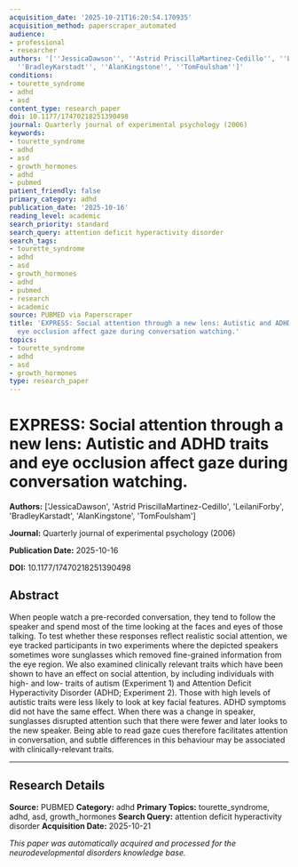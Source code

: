```yaml
---
acquisition_date: '2025-10-21T16:20:54.170935'
acquisition_method: paperscraper_automated
audience:
- professional
- researcher
authors: '[''JessicaDawson'', ''Astrid PriscillaMartinez-Cedillo'', ''LeilaniForby'',
  ''BradleyKarstadt'', ''AlanKingstone'', ''TomFoulsham'']'
conditions:
- tourette_syndrome
- adhd
- asd
content_type: research_paper
doi: 10.1177/17470218251390498
journal: Quarterly journal of experimental psychology (2006)
keywords:
- tourette_syndrome
- adhd
- asd
- growth_hormones
- adhd
- pubmed
patient_friendly: false
primary_category: adhd
publication_date: '2025-10-16'
reading_level: academic
search_priority: standard
search_query: attention deficit hyperactivity disorder
search_tags:
- tourette_syndrome
- adhd
- asd
- growth_hormones
- adhd
- pubmed
- research
- academic
source: PUBMED via Paperscraper
title: 'EXPRESS: Social attention through a new lens: Autistic and ADHD traits and
  eye occlusion affect gaze during conversation watching.'
topics:
- tourette_syndrome
- adhd
- asd
- growth_hormones
type: research_paper
---
```


# EXPRESS: Social attention through a new lens: Autistic and ADHD traits and eye occlusion affect gaze during conversation watching.

**Authors:** ['JessicaDawson', 'Astrid PriscillaMartinez-Cedillo', 'LeilaniForby', 'BradleyKarstadt', 'AlanKingstone', 'TomFoulsham']

**Journal:** Quarterly journal of experimental psychology (2006)

**Publication Date:** 2025-10-16

**DOI:** 10.1177/17470218251390498

## Abstract

When people watch a pre-recorded conversation, they tend to follow the speaker and spend most of the time looking at the faces and eyes of those talking. To test whether these responses reflect realistic social attention, we eye tracked participants in two experiments where the depicted speakers sometimes wore sunglasses which removed fine-grained information from the eye region. We also examined clinically relevant traits which have been shown to have an effect on social attention, by including individuals with high- and low- traits of autism (Experiment 1) and Attention Deficit Hyperactivity Disorder (ADHD; Experiment 2). Those with high levels of autistic traits were less likely to look at key facial features. ADHD symptoms did not have the same effect. When there was a change in speaker, sunglasses disrupted attention such that there were fewer and later looks to the new speaker. Being able to read gaze cues therefore facilitates attention in conversation, and subtle differences in this behaviour may be associated with clinically-relevant traits.

---

## Research Details

**Source:** PUBMED
**Category:** adhd
**Primary Topics:** tourette_syndrome, adhd, asd, growth_hormones
**Search Query:** attention deficit hyperactivity disorder
**Acquisition Date:** 2025-10-21

*This paper was automatically acquired and processed for the neurodevelopmental disorders knowledge base.*
